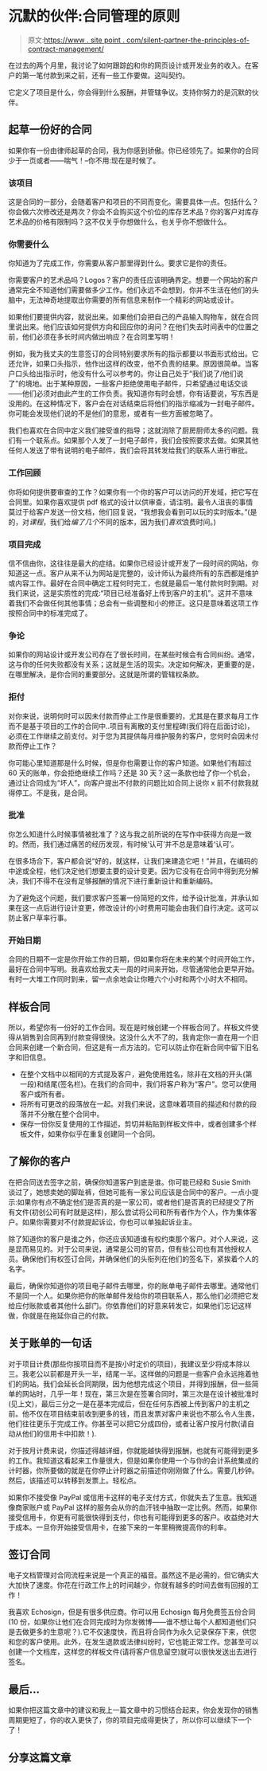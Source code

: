 # 沉默的伙伴:合同管理的原则

> 原文:[https://www . site point . com/silent-partner-the-principles-of-contract-management/](https://www.sitepoint.com/silent-partner-the-principles-of-contract-management/)

在过去的两个月里，我讨论了如何跟踪[的](https://www.sitepoint.com/bookkeeping-make-it-easy-on-yourself/)和你的网页设计或开发业务的收入。在客户的第一笔付款到来之前，还有一些工作要做。这叫契约。

它定义了项目是什么，你会得到什么报酬，并管辖争议。支持你努力的是沉默的伙伴。

## 起草一份好的合同

如果你有一份由律师起草的合同，我为你感到骄傲。你已经领先了。如果你的合同少于一页或者——喘气！–你不用:现在是时候了。

### 该项目

这是合同的一部分，会随着客户和项目的不同而变化。需要具体一点。包括什么？你会做六次修改还是两次？你会不会购买这个价位的库存艺术品？你的客户对库存艺术品的价格有限制吗？这不仅关乎你想做什么，也关乎你不想做什么。

### 你需要什么

你知道为了完成工作，你需要从客户那里得到什么。要求它是你的责任。

你需要客户的艺术品吗？Logos？客户的责任应该明确界定。想要一个网站的客户通常完全不知道他们需要做多少工作。他们永远不会想到，你并不生活在他们的头脑中，无法神奇地提取出你需要的所有信息来制作一个精彩的网站或设计。

如果他们要提供内容，就说出来。如果他们会把自己的产品输入购物车，就在合同里说出来。他们应该如何提供方向和回应你的询问？在他们失去时间表中的位置之前，他们必须在多长时间内做出响应？在合同里写明！

例如，我为我丈夫的生意签订的合同特别要求所有的指示都要以书面形式给出。它还允许，如果口头指示，他作出这样的改变，他不负责的结果。原因很简单。当客户口头给出指示时，他没有什么可以参考的。你让自己处于“我们说了/他们说了”的境地。出于某种原因，一些客户拒绝使用电子邮件，只希望通过电话交谈——他们必须对由此产生的工作负责。我知道你有时会想，你有话要说，写东西是没用的。在这种情况下，客户会在对话结束后将他们的指示缩减为一封电子邮件。你可能会发现他们说的不是他们的意思，或者有一些方面被忽略了。

我们也喜欢在合同中定义我们接受谁的指导；这就消除了厨房厨师太多的问题。我们有一个联系点。如果那个人发了一封电子邮件，我们会按照要求去做。如果其他任何人发送了带有说明的电子邮件，我们会将其转发给我们的联系人进行审批。

### 工作回顾

你将如何提供要审查的工作？如果你有一个你的客户可以访问的开发域，把它写在合同里。如果你喜欢提供 pdf 格式的设计以供审查，请注明。最令人沮丧的事情莫过于给客户发送一份文档，他们回复说，“我想我会看到可以玩的实时版本。”(是的，对*课程*，我们给*编了几个*不同的版本，因为我们*喜欢*浪费时间。)

### 项目完成

信不信由你，这往往是最大的症结。如果你已经设计或开发了一段时间的网站，你知道这一点。客户从来不认为网站是完整的，设计师认为最终所有的东西都是维护或内容工作。最好在合同中确定工程何时完工，也就是最后一笔付款何时到期。对我们来说，这是实质性的完成:“项目已经准备好上传到客户的主机”。这并不意味着我们不会做任何其他事情；总会有一些调整和小的修正。这只是意味着这项工作按照合同中的标准完成了。

### 争论

如果你的网站设计或开发公司存在了很长时间，在某些时候会有合同纠纷。通常，这与你的任何失败都没有关系；这就是生活的现实。决定如何解决，更重要的是，在哪里解决，是你合同的重要部分。这就是所谓的管辖权条款。

### 拒付

对你来说，说明何时可以因未付款而停止工作是很重要的，尤其是在要求每月工作而不是基于项目的工作的合同中..项目有离散的支付里程碑(我们将在后面讨论)，必须在工作继续之前支付。对于您为其提供每月维护服务的客户，您何时会因未付款而停止工作？

你可能心里知道那是什么时候，但是你也需要让你的客户知道。如果他们有超过 60 天的账单，你会拒绝继续工作吗？还是 30 天？这一条款也给了你一个机会，通过让合同成为“坏人”，向客户提出不付款的问题比如合同上说你 x 前不付款我就得停工。不是我，是合同。

### 批准

你怎么知道什么时候事情被批准了？这与我之前所说的在写作中获得方向是一致的。然而，我们通过痛苦的经历发现，有时候‘认可’并不总是意味着‘认可’。

在很多场合下，客户都会说“好的，就这样，让我们来建造它吧！”并且，在编码的中途或全程，他们决定他们想要主要的设计变更。因为它没有在合同中得到充分解决，我们不得不在没有足够报酬的情况下进行重新设计和重新编码。

为了避免这个问题，我们要求客户签署一份简短的文件，给予设计批准，并承认如果在这一点后进行设计变更，修改设计的小时费用可能会由我们自行决定。这可以防止客户草率行事。

### 开始日期

合同的日期不一定是你开始工作的日期，但如果你将在未来的某个时间开始工作，最好在合同中写明。我喜欢给我丈夫一周的时间来开始，尽管通常他会更早开始。有时一大堆工作同时到来，留一点余地会让你睡六个小时和两个小时大不相同。

## 样板合同

所以，希望你有一份好的工作合同。现在是时候创建一个样板合同了。样板文件使得从销售到合同再到付款变得很快。这没什么大不了的，我肯定你一直在用一个旧合同来创建一个新合同，但这是有一点方法的。它可以防止你在新合同中留下旧名字和旧信息。

*   在整个文档中以相同的方式提及客户，避免使用姓名，除非在文档的开头(第一段)和结尾(签名栏)。在我们的合同中，我们将客户称为“客户”。您可以使用客户或所有者。
*   将所有可更改的段落放在一起。对我们来说，这意味着项目的描述和付款的段落并不分散在整个合同中。
*   保存一份你反复使用的工作描述，剪切并粘贴到样板文件中，或者创建多个样板文件，如果你似乎在重复创建同一个合同。

## 了解你的客户

在把合同送去签字之前，确保你知道客户到底是谁。你可能已经和 Susie Smith 谈过了，她想卖她的脚趾裤，但她可能有一家公司应该是合同中的客户。一点小提示:如果你有点不确定他们是否真的是一家公司，或者他们是否真的已经提交了所有文件(初创公司有时就是这样)，那么尝试将公司和所有者作为个人，作为集体客户。如果你需要对不付款提起诉讼，你也可以单独起诉业主。

除了知道你的客户是谁之外，你还应该知道谁有权约束那个客户。对个人来说，这是显而易见的。对于公司来说，通常是公司的官员，但有些公司也有其他授权人员。确保他们有权签订合同，并确保他们的头衔列在他们的签名下，紧挨着个人的名字。

最后，确保你知道你的项目电子邮件去哪里，你的账单电子邮件去哪里。通常他们不是同一个人。如果你把你的账单邮件发给你的项目联系人，那么他们必须把它发给应付账款或者其他什么部门。你依靠他们的好意来转发它，如果他们忘记这样做，你就是在拖延你自己的付款。

## 关于账单的一句话

对于项目计费(那些你按项目而不是按小时定价的项目)，我建议至少将成本除以三。我老公以前都是开头一半，结尾一半。这样做的问题是一些客户会永远拖着他们的网站。我们会延长合同期限，因为他想完成这个项目，并得到报酬，但一些简单的网站时，几乎一年！现在，第三次是在签署合同时，第三次是在设计被批准时(见上文)，最后三分之一是在基本完成后，但在任何东西被上传到客户的主机之前。他不仅在项目结束前收到更多的钱，而且发票对客户来说也不那么令人生畏，他们往往更乐于完成工作。你甚至可以把它分成四份，或者让客户按月付款(请自动从他们的信用卡中扣款！).

对于按月计费来说，你描述得越详细，你就能越快得到报酬，也就有可能得到更多的工作。我知道这看起来工作量很大，但是如果你使用一个与你的会计系统集成的计时器，你所要做的就是在你停止计时器之前描述你刚刚做了什么。需要几秒钟。然后，该描述可以转移到发票上。轻松点。

如果你不接受像 PayPal 或信用卡这样的电子支付方式，你就失去了生意。我知道像商家账户或 PayPal 这样的服务会从你的血汗钱中抽取一定比例。然而，如果你接受信用卡，你更有可能很快得到支付，你也有可能得到更多的客户。收益绝对大于成本。一旦你开始接受信用卡，在接下来的一年里稍微提高你的利率。

## 签订合同

电子文档管理对合同流程来说是一个真正的福音。虽然这不是必需的，但它确实大大加快了速度。你花在行政工作上的时间越少，你就有越多的时间去做有回报的工作！

我喜欢 Echosign，但是有很多供应商。你可以用 Echosign 每月免费签五份合同(10 份，如果你让他们在合同完成时为你发微博——谁不想让每个人都知道他们只是去做更多的生意呢？).它不仅速度快，而且将合同作为永久记录保存下来，供您和您的客户使用。此外，在发生退款或法律纠纷时，它也能正常工作。您甚至可以创建一个文档库，这样您的样板文件(请将客户信息留空)就可以很快发送出去进行签名。

## 最后…

如果你把这篇文章中的建议和我上一篇文章中的习惯结合起来，你会发现你的销售周期更短了，你的收入更快了，你的项目完成得更快了，所以你可以继续下一个了！

## 分享这篇文章
